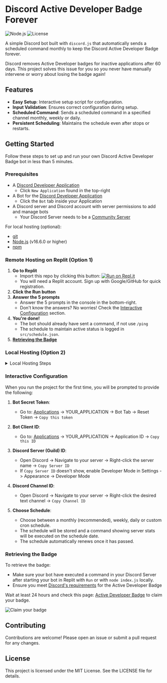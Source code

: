 # Discord Active Developer Badge Forever

![Node.js](https://img.shields.io/badge/node.js-339933?style=flat&logo=node.js&logoColor=white)
![License](https://img.shields.io/github/license/Sanquinary/discord-active-developer-badge-forever)

A simple Discord bot built with `discord.js` that automatically sends a scheduled command monthly to keep the Discord Active Developer Badge forever.

Discord removes Active Developer badges for inactive applications after 60 days. This project solves this issue for you so you never have manually intervene or worry about losing the badge again!

## Features

- **Easy Setup**: Interactive setup script for configuration.
- **Input Validation**: Ensures correct configuration during setup.
- **Scheduled Command**: Sends a scheduled command in a specified channel monthly, weekly or daily. 
- **Persistent Scheduling**: Maintains the schedule even after stops or restarts.

## Getting Started

Follow these steps to set up and run your own Discord Active Developer Badge bot in less than 5 minutes.

### Prerequisites

- A [Discord Developer Application](https://discord.com/developers/applications)
    - Click `New Application` found in the top-right
- A Bot for the [Discord Developer Application](https://discord.com/developers/applications)
    - Click the `Bot` tab inside your Application
- A Discord server and Discord account with server permissions to add and manage bots
    - Your Discord Server needs to be a [Community Server](https://support.discord.com/hc/en-us/articles/360047132851-Enabling-Your-Community-Server)

For local hosting (optional):
- [git](https://git-scm.com/downloads)
- [Node.js](https://nodejs.org/) (v16.6.0 or higher)
- [npm](https://www.npmjs.com/)

### Remote Hosting on Replit (Option 1)

1. **Go to Replit**
   - Import this repo by clicking this button: [![Run on Repl.it](https://replit.com/badge/github/Sanquinary/discord-active-developer-badge-forever)](https://replit.com/new/github/Sanquinary/discord-active-developer-badge-forever)
   - You will need a Replit account. Sign up with Google/GitHub for quick registration.
2. **Click the Run button**
3. **Answer the 5 prompts**
   - Answer the 5 prompts in the console in the bottom-right.
   - Don't know the answers? No worries! Check the [Interactive Configuration](#interactive-configuration) section.
4. **You're done!**
   - The bot should already have sent a command, if not use `/ping`
   - The schedule to maintain active status is logged in `src/schedule.json`.
5. **[Retrieving the Badge](#retrieving-the-badge)**

### Local Hosting (Option 2)

<details>
  <summary>Local Hosting Steps</summary>

1. **Clone the repository:**
    ```sh
    git clone https://github.com/Sanquinary/discord-active-developer-badge-forever.git
    cd discord-active-developer-badge-forever
    ```

2. **Install dependencies:**
    ```sh
    npm install
    ```

3. **Start the bot:**
    ```sh
    node index.js
    ```

4. **(Optional) Start the bot with PM2:**
    ```sh
    npm install pm2 -g
    pm2 start index.js --name "discord-bot"
    pm2 save
    pm2 startup
    ```

</details>

### Interactive Configuration

When you run the project for the first time, you will be prompted to provide the following:

1. **Bot Secret Token**:
   - Go to: [Applications](https://discord.com/developers/applications) -> YOUR_APPLICATION -> Bot Tab -> Reset Token -> `Copy this token`

2. **Bot Client ID**:
   - Go to: [Applications](https://discord.com/developers/applications) -> YOUR_APPLICATION -> Application ID -> `Copy this ID`

3. **Discord Server (Guild) ID**:
   - Open Discord -> Navigate to your server -> Right-click the server name -> `Copy Server ID`
   - If `Copy Server ID` doesn't show, enable Developer Mode in Settings -> Appearance -> Developer Mode

4. **Discord Channel ID**:
   - Open Discord -> Navigate to your server -> Right-click the desired text channel -> `Copy Channel ID`

5. **Choose Schedule**:
   - Choose between a monthly (recommended), weekly, daily or custom cron schedule.
   - The schedule will be stored and a command showing server stats will be executed on the schedule date.
   - The schedule automatically renews once it has passed.

### Retrieving the Badge

To retrieve the badge:
- Make sure your bot have executed a command in your Discord Server after starting your bot in Replit with `Run` or with `node index.js` locally.
- Ensure you meet [Discord's requirements](https://support-dev.discord.com/hc/en-us/articles/10113997751447-Active-Developer-Badge) for the Active Developer Badge

Wait at least 24 hours and check this page: [Active Developer Badge](https://discord.com/developers/active-developer) to claim your badge.

![Claim your badge](https://i.imgur.com/DM4Hvie.png)

## Contributing

Contributions are welcome! Please open an issue or submit a pull request for any changes.

## License

This project is licensed under the MIT License. See the LICENSE file for details.
